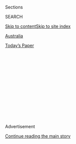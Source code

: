 <div id="app">

<div>

<div>

<div>

<div class="NYTAppHideMasthead css-1q2w90k e1suatyy0">

<div class="section css-ui9rw0 e1suatyy2">

<div class="css-eph4ug er09x8g0">

<div class="css-6n7j50">

</div>

<span class="css-1dv1kvn">Sections</span>

<div class="css-10488qs">

<span class="css-1dv1kvn">SEARCH</span>

</div>

[Skip to content](#site-content)[Skip to site
index](#site-index)

</div>

<div id="masthead-section-label" class="css-1wr3we4 eaxe0e00">

[Australia](https://www.nytimes3xbfgragh.onion/section/world/australia)

</div>

<div class="css-10698na e1huz5gh0">

</div>

</div>

<div id="masthead-bar-one" class="section hasLinks css-15hmgas e1csuq9d3">

<div class="css-uqyvli e1csuq9d0">

</div>

<div class="css-1uqjmks e1csuq9d1">

</div>

<div class="css-9e9ivx">

[](https://myaccount.nytimes3xbfgragh.onion/auth/login?response_type=cookie&client_id=vi)

</div>

<div class="css-1bvtpon e1csuq9d2">

[Today’s
Paper](https://www.nytimes3xbfgragh.onion/section/todayspaper)

</div>

</div>

</div>

</div>

<div data-aria-hidden="false">

<div id="site-content" data-role="main">

<div>

<div class="css-1aor85t" style="opacity:0.000000001;z-index:-1;visibility:hidden">

<div class="css-1hqnpie">

<div class="css-epjblv">

<span class="css-17xtcya">[Australia](/section/world/australia)</span><span class="css-x15j1o">|</span><span class="css-fwqvlz">Australian
Politician’s Home Raided in Chinese Influence
Inquiry</span>

</div>

<div class="css-k008qs">

<div class="css-1iwv8en">

<span class="css-18z7m18"></span>

<div>

</div>

</div>

<span class="css-1n6z4y">https://nyti.ms/384V1GM</span>

<div class="css-1705lsu">

<div class="css-4xjgmj">

<div class="css-4skfbu" data-role="toolbar" data-aria-label="Social Media Share buttons, Save button, and Comments Panel with current comment count" data-testid="share-tools">

  - 
  - 
  - 
  - 
    
    <div class="css-6n7j50">
    
    </div>

  - 

</div>

</div>

</div>

</div>

</div>

</div>

<div id="NYT_TOP_BANNER_REGION" class="css-13pd83m">

</div>

<div id="top-wrapper" class="css-1sy8kpn">

<div id="top-slug" class="css-l9onyx">

Advertisement

</div>

[Continue reading the main
story](#after-top)

<div class="ad top-wrapper" style="text-align:center;height:100%;display:block;min-height:250px">

<div id="top" class="place-ad" data-position="top" data-size-key="top">

</div>

</div>

<div id="after-top">

</div>

</div>

<div>

<div id="sponsor-wrapper" class="css-1hyfx7x">

<div id="sponsor-slug" class="css-19vbshk">

Supported by

</div>

[Continue reading the main
story](#after-sponsor)

<div id="sponsor" class="ad sponsor-wrapper" style="text-align:center;height:100%;display:block">

</div>

<div id="after-sponsor">

</div>

</div>

<div class="css-186x18t">

</div>

<div class="css-1vkm6nb ehdk2mb0">

# Australian Politician’s Home Raided in Chinese Influence Inquiry

</div>

The case is the first high-profile criminal investigation of Chinese
influence peddling to be made public since Australia passed foreign
interference laws two years ago.

<div class="css-79elbk" data-testid="photoviewer-wrapper">

<div class="css-z3e15g" data-testid="photoviewer-wrapper-hidden">

</div>

<div class="css-1a48zt4 ehw59r15" data-testid="photoviewer-children">

![<span class="css-16f3y1r e13ogyst0" data-aria-hidden="true">Federal
officers entering the home of Shaoquett Moselmane in the Rockdale suburb
of Sydney, Australia, on
Friday.</span><span class="css-cnj6d5 e1z0qqy90" itemprop="copyrightHolder"><span class="css-1ly73wi e1tej78p0">Credit...</span><span><span>Bianca
De Marchi/Australian Associated
Press</span></span></span>](https://static01.graylady3jvrrxbe.onion/images/2020/06/26/world/26oz-raid-1/merlin_173940033_e30a9733-4219-45ca-a8f9-a2e733e3cda3-articleLarge.jpg?quality=75&auto=webp&disable=upscale)

</div>

</div>

<div class="css-18e8msd">

<div class="css-vp77d3 epjyd6m0">

<div class="css-hus3qt ey68jwv0" data-aria-hidden="true">

[![Damien
Cave](https://static01.graylady3jvrrxbe.onion/images/2018/10/08/multimedia/author-damien-cave/author-damien-cave-thumbLarge.png
"Damien Cave")](https://www.nytimes3xbfgragh.onion/by/damien-cave)

</div>

<div class="css-1baulvz">

By [<span class="css-1baulvz last-byline" itemprop="name">Damien
Cave</span>](https://www.nytimes3xbfgragh.onion/by/damien-cave)

</div>

</div>

  - 
    
    <div class="css-ld3wwf e16638kd2">
    
    June 26,
    2020
    
    </div>

  - 
    
    <div class="css-4xjgmj">
    
    <div class="css-d8bdto" data-role="toolbar" data-aria-label="Social Media Share buttons, Save button, and Comments Panel with current comment count" data-testid="share-tools">
    
      - 
      - 
      - 
      - 
        
        <div class="css-6n7j50">
        
        </div>
    
      - 
    
    </div>
    
    </div>

</div>

</div>

<div class="section meteredContent css-1r7ky0e" name="articleBody" itemprop="articleBody">

<div class="css-1fanzo5 StoryBodyCompanionColumn">

<div class="css-53u6y8">

SYDNEY, Australia — The Australian authorities raided the home and
office of a state lawmaker on Friday as part of a sweeping investigation
into allegations of a Chinese government plot to manipulate the
country’s politics and policy.

Shaoquett Moselmane, a Labor politician from a Sydney suburb, recently
[praised](https://www.smh.com.au/politics/nsw/unswerving-leadership-nsw-labor-mp-praises-china-s-coronavirus-response-20200330-p54fbg.html)
China’s top leader, Xi Jinping, for his response to the coronavirus
pandemic, a message sharply at odds with the Australian government’s
subsequent call for a global inquiry into the outbreak’s origins.

Australia’s national security agency confirmed that a search warrant had
been executed as part of an ongoing investigation, and Labor Party
leaders quickly announced that Mr. Moselmane’s membership would be
suspended. The authorities have not made public any evidence of illegal
activities by Mr. Moselmane, who could not be reached for comment.

The case is the first high-profile criminal investigation of Chinese
influence peddling to be made public since Australia passed a suite of
foreign interference and espionage laws two years ago. The measures were
aimed directly at Beijing’s attempt to shape the country’s politics
through donations, promises and pressure on politicians at every level
of government.

</div>

</div>

<div class="css-1fanzo5 StoryBodyCompanionColumn">

<div class="css-53u6y8">

The inquiry promises to further inflame tensions with Beijing, which
have been accelerating since Australia began pushing in April for a
fact-finding mission into the pandemic. China has bristled at criticism
of its handling of the virus since it first emerged in
Wuhan.

<div class="css-79elbk" data-testid="photoviewer-wrapper">

<div class="css-z3e15g" data-testid="photoviewer-wrapper-hidden">

</div>

<div class="css-1a48zt4 ehw59r15" data-testid="photoviewer-children">

<div class="css-zgakxe erfvjey0">

<span class="css-1ly73wi e1tej78p0">Image</span>

<div class="css-zjzyr8">

<div data-testid="lazyimage-container" style="height:451.75555555555553px">

</div>

</div>

</div>

<span class="css-16f3y1r e13ogyst0" data-aria-hidden="true">Mr.
Moselmane has strongly praised China’s response to the
coronavirus.</span>

</div>

</div>

Officials in Beijing have retaliated against Australia by slashing
agricultural imports and leveling threats of additional economic harm.
They have warned Chinese tourists to avoid Australia because of what
they described as racist mistreatment, and have issued similar guidance
to students not to study in the country. That is a potentially a huge
blow to Australia’s universities, which rely on international students
for billions of dollars in revenue.

And last week, Prime Minister Scott Morrison announced that a
“sophisticated state-based cyberactor” — widely believed to be China —
was [attacking a wide range of Australian government
entities](https://www.abc.net.au/news/2020-06-19/cyber-attacks-likely-huawei-5g-ban-payback-from-china-spy-agency/12374374).

Peter Jennings, the executive director of the Australian Strategic
Policy Institute, a nonpartisan think tank, called the inquiry involving
Mr. Moselmane a test case for prosecutors and the country’s more
aggressive effort to stand up to China after years of accommodation and
unfettered trade.

</div>

</div>

<div class="css-1fanzo5 StoryBodyCompanionColumn">

<div class="css-53u6y8">

“It’s just another signpost on the journey,” Mr. Jennings said. “What
we’ve seen over a few years now is a deterioration in the relationship
with China, which has largely come with the Chinese government pushing
the limits of what is acceptable behavior on a range of fronts and
Australian authorities pushing back, which China doesn’t like.”

The investigation tied to the raids on Friday, which were [first
reported](https://www.smh.com.au/politics/nsw/nsw-labor-mp-shaoquett-moselmane-to-be-suspended-after-raids-probing-china-links-20200626-p556gd.html)
by The Sydney Morning Herald, most likely began before the pandemic. One
former official said the case had been building for months. Mr.
Jennings, who worked for more than a decade in senior defense and
intelligence roles, said it was probably one of many investigations.

Under the mandate of the new laws, which broadened the definition of
espionage, he said the authorities would be exploring whether covert
activities or agents directed by Beijing had sought to influence
Australian politicians or their employees, and if they did, whether
those involved were aware of the Chinese government’s efforts.

“From the moment the new legislation appeared, I anticipated that our
intelligence agencies would be looking for a case to test the laws out
on,” Mr. Jennings said. He added: “This is possibly one of the most
egregious ones, but there is a system at play that affects more than one
person. There is a network of connections that now I think will be drawn
out.”

The Chinese government has long treated Australia as a petri dish for
experiments in influence, and [its
playbook](https://www.nytimes3xbfgragh.onion/2019/05/20/world/australia/australia-china.html)
is relatively well known.

Chinese consulates and other agencies tend to work closely with civic
organizations in Australia that are tied to the [United Front Work
Department](http://www.zytzb.gov.cn/), the party’s arm for dealing with
overseas Chinese. Leaders of these organizations frequently mix cultural
events with politics and donations to political parties and candidates
considered friendly to Beijing, or at least open to influence.
Chinese-language media outlets directly or indirectly controlled by
Beijing promote those they favor, and condemn those who resist.

</div>

</div>

<div class="css-1fanzo5 StoryBodyCompanionColumn">

<div class="css-53u6y8">

The influence efforts led to the downfall of a promising Labor
politician in 2017. The lawmaker, Sam Dastyari, was an up-and-comer
known for his fund-raising when he
[resigned](https://www.nytimes3xbfgragh.onion/2017/12/12/world/australia/sam-dastyari-resigns-china.html)
amid accusations that he had pushed China’s foreign policy interests
after taking money from Chinese-born political donors.

</div>

</div>

<div class="css-79elbk" data-testid="photoviewer-wrapper">

<div class="css-z3e15g" data-testid="photoviewer-wrapper-hidden">

</div>

<div class="css-1a48zt4 ehw59r15" data-testid="photoviewer-children">

![<span class="css-16f3y1r e13ogyst0" data-aria-hidden="true">Senator
Sam Dastyari speaking in Parliament in
2017.</span><span class="css-cnj6d5 e1z0qqy90" itemprop="copyrightHolder"><span class="css-1ly73wi e1tej78p0">Credit...</span><span>Mick
Tsikas/European Pressphoto
Agency</span></span>](https://static01.graylady3jvrrxbe.onion/images/2020/06/26/world/26oz-raid-3/merlin_130695969_4c14162a-b630-4f67-82a4-fceeb158d711-articleLarge.jpg?quality=75&auto=webp&disable=upscale)

</div>

</div>

<div class="css-1fanzo5 StoryBodyCompanionColumn">

<div class="css-53u6y8">

Mr. Moselmane’s known ties to the Chinese government appear to be
related more to personnel and travel. He has taken several privately
funded trips to China over the past decade, with records showing costs
covered by Chinese government officials or agencies.

He also came under scrutiny for hiring a part-time staff member, John
Zhang, who has been linked by Chinese websites to a propaganda training
course run by the Overseas Chinese Affairs Office, which is believed to
be part of the United Front.

Mr. Moselmane has been especially bold in his pro-China pronouncements.
Earlier this year, he praised Mr. Xi’s “unswerving leadership” in
handling the coronavirus crisis. At a 2018 event in the New South Wales
Parliament, he declared: “The only way for China to reach its potential
is for China to force a change to the rules and create a new world
order.”

Some Australian officials, including George Brandis, Australia’s top
diplomat in London who drafted the foreign interference laws when he was
attorney general, have argued that the country’s new measures put it at
the forefront of the global effort to rein in China’s attempted
violations of sovereignty and democratic principles.

But regardless of the current case’s outcome, some international
analysts are less certain that any legal consequences will alter the
calculations or actions of a rising superpower determined to bend the
world to its will.

“If the case is prosecuted and leads to a verdict against the Chinese
United Front organization or officials, it will certainly be
embarrassing for Beijing,” said Bonnie Glaser, director of the China
Power Project at the Center for Strategic and International Studies.

</div>

</div>

<div class="css-1fanzo5 StoryBodyCompanionColumn">

<div class="css-53u6y8">

“I doubt that it would result in a radical change in such efforts,
however,” she added. “They might alter their tactics, but the UF
operations are essential for promoting Chinese interests and won’t be
easily abandoned.”

</div>

</div>

<div>

</div>

</div>

<div>

</div>

<div>

</div>

<div>

</div>

<div>

<div id="bottom-wrapper" class="css-1ede5it">

<div id="bottom-slug" class="css-l9onyx">

Advertisement

</div>

[Continue reading the main
story](#after-bottom)

<div id="bottom" class="ad bottom-wrapper" style="text-align:center;height:100%;display:block;min-height:90px">

</div>

<div id="after-bottom">

</div>

</div>

</div>

</div>

</div>

## Site Index

<div>

</div>

## Site Information Navigation

  - [© <span>2020</span> <span>The New York Times
    Company</span>](https://help.nytimes3xbfgragh.onion/hc/en-us/articles/115014792127-Copyright-notice)

<!-- end list -->

  - [NYTCo](https://www.nytco.com/)
  - [Contact
    Us](https://help.nytimes3xbfgragh.onion/hc/en-us/articles/115015385887-Contact-Us)
  - [Work with us](https://www.nytco.com/careers/)
  - [Advertise](https://nytmediakit.com/)
  - [T Brand Studio](http://www.tbrandstudio.com/)
  - [Your Ad
    Choices](https://www.nytimes3xbfgragh.onion/privacy/cookie-policy#how-do-i-manage-trackers)
  - [Privacy](https://www.nytimes3xbfgragh.onion/privacy)
  - [Terms of
    Service](https://help.nytimes3xbfgragh.onion/hc/en-us/articles/115014893428-Terms-of-service)
  - [Terms of
    Sale](https://help.nytimes3xbfgragh.onion/hc/en-us/articles/115014893968-Terms-of-sale)
  - [Site
    Map](https://spiderbites.nytimes3xbfgragh.onion)
  - [Help](https://help.nytimes3xbfgragh.onion/hc/en-us)
  - [Subscriptions](https://www.nytimes3xbfgragh.onion/subscription?campaignId=37WXW)

</div>

</div>

</div>

</div>
